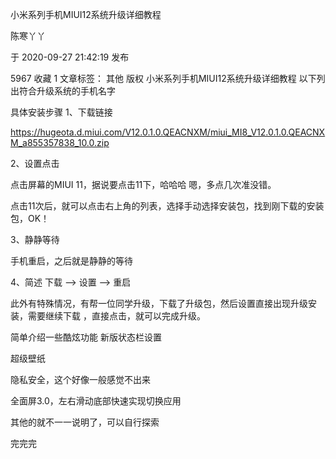 小米系列手机MIUI12系统升级详细教程

陈寒丫丫

于 2020-09-27 21:42:19 发布

5967
 收藏 1
文章标签： 其他
版权
小米系列手机MIUI12系统升级详细教程
以下列出符合升级系统的手机名字


具体安装步骤
1、下载链接

https://hugeota.d.miui.com/V12.0.1.0.QEACNXM/miui_MI8_V12.0.1.0.QEACNXM_a855357838_10.0.zip

2、设置点击

点击屏幕的MIUI 11，据说要点击11下，哈哈哈
嗯，多点几次准没错。



点击11次后，就可以点击右上角的列表，选择手动选择安装包，找到刚下载的安装包，OK！



3、静静等待

手机重启，之后就是静静的等待

4、简述
下载 --> 设置 --> 重启

此外有特殊情况，有帮一位同学升级，下载了升级包，然后设置直接出现升级安装，需要继续下载 ，直接点击，就可以完成升级。

简单介绍一些酷炫功能
新版状态栏设置


超级壁纸

隐私安全，这个好像一般感觉不出来

全面屏3.0，左右滑动底部快速实现切换应用

其他的就不一一说明了，可以自行探索

完完完